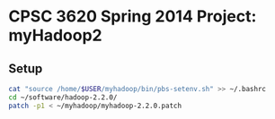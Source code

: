 # CPSC 3620 Spring 2014 Project: myHadoop2
## Setup
```bash
cat "source /home/$USER/myhadoop/bin/pbs-setenv.sh" >> ~/.bashrc
cd ~/software/hadoop-2.2.0/
patch -p1 < ~/myhadoop/myhadoop-2.2.0.patch
```
